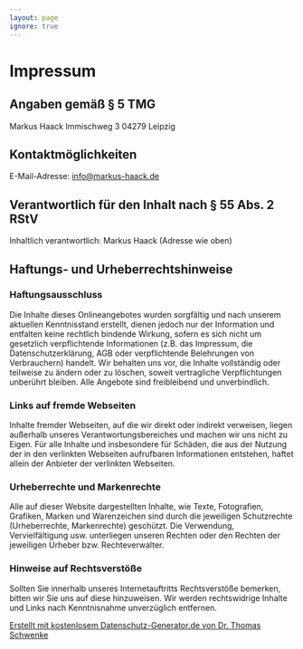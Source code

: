 ```yaml
---
layout: page
ignore: true
---
```


# Impressum

## Angaben gemäß § 5 TMG

Markus Haack
Immischweg 3
04279 Leipzig

## Kontaktmöglichkeiten

E-Mail-Adresse: info@markus-haack.de

## Verantwortlich für den Inhalt nach § 55 Abs. 2 RStV

Inhaltlich verantwortlich: Markus Haack (Adresse wie oben)

## Haftungs- und Urheberrechtshinweise

### Haftungsausschluss

Die Inhalte dieses Onlineangebotes wurden sorgfältig und nach unserem aktuellen Kenntnisstand erstellt, dienen jedoch nur der Information und entfalten keine rechtlich bindende Wirkung, sofern es sich nicht um gesetzlich verpflichtende Informationen (z.B. das Impressum, die Datenschutzerklärung, AGB oder verpflichtende Belehrungen von Verbrauchern) handelt. Wir behalten uns vor, die Inhalte vollständig oder teilweise zu ändern oder zu löschen, soweit vertragliche Verpflichtungen unberührt bleiben. Alle Angebote sind freibleibend und unverbindlich.

### Links auf fremde Webseiten

Inhalte fremder Webseiten, auf die wir direkt oder indirekt verweisen, liegen außerhalb unseres Verantwortungsbereiches und machen wir uns nicht zu Eigen. Für alle Inhalte und insbesondere für Schäden, die aus der Nutzung der in den verlinkten Webseiten aufrufbaren Informationen entstehen, haftet allein der Anbieter der verlinkten Webseiten.

### Urheberrechte und Markenrechte

Alle auf dieser Website dargestellten Inhalte, wie Texte, Fotografien, Grafiken, Marken und Warenzeichen sind durch die jeweiligen Schutzrechte (Urheberrechte, Markenrechte) geschützt. Die Verwendung, Vervielfältigung usw. unterliegen unseren Rechten oder den Rechten der jeweiligen Urheber bzw. Rechteverwalter.

### Hinweise auf Rechtsverstöße

Sollten Sie innerhalb unseres Internetauftritts Rechtsverstöße bemerken, bitten wir Sie uns auf diese hinzuweisen. Wir werden rechtswidrige Inhalte und Links nach Kenntnisnahme unverzüglich entfernen.

[Erstellt mit kostenlosem Datenschutz-Generator.de von Dr. Thomas Schwenke](https://datenschutz-generator.de/?l=de)
